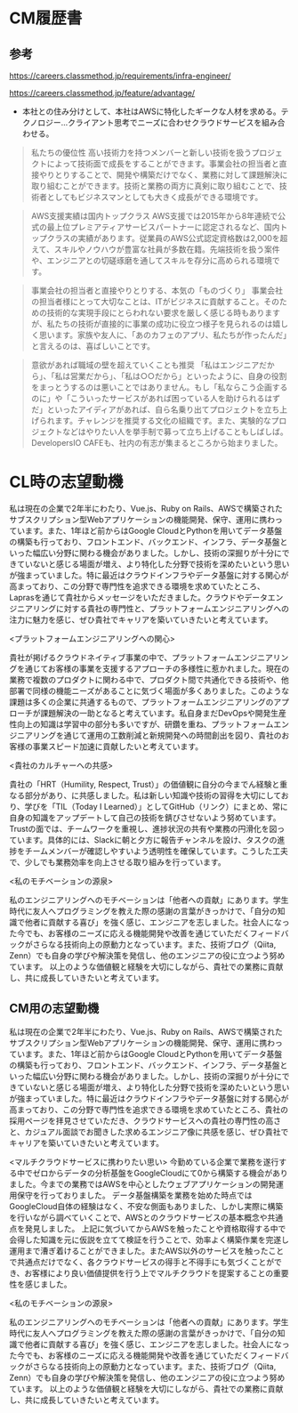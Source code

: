 # CM履歴書

## 参考

https://careers.classmethod.jp/requirements/infra-engineer/

https://careers.classmethod.jp/feature/advantage/

- 本社との住み分けとして、本社はAWSに特化したギークな人材を求める。テクノロジー...クライアント思考でニーズに合わせクラウドサービスを組み合わせる。

> 私たちの優位性
> 高い技術力を持つメンバーと新しい技術を扱うプロジェクトによって技術面で成長をすることができます。事業会社の担当者と直接やりとりすることで、開発や構築だけでなく、業務に対して課題解決に取り組むことができます。技術と業務の両方に真剣に取り組むことで、技術者としてもビジネスマンとしても大きく成長ができる環境です。

> AWS支援実績は国内トップクラス
> AWS支援では2015年から8年連続で公式の最上位プレミアティアサービスパートナーに認定されるなど、国内トップクラスの実績があります。従業員のAWS公式認定資格数は2,000を超えて、スキルやノウハウが豊富な社員が多数在籍。先端技術を扱う案件や、エンジニアとの切磋琢磨を通してスキルを存分に高められる環境です。

> 事業会社の担当者と直接やりとりする、本気の「ものづくり」
> 事業会社の担当者様にとって大切なことは、ITがビジネスに貢献すること。そのための技術的な実現手段にとらわれない要求を厳しく感じる時もありますが、私たちの技術が直接的に事業の成功に役立つ様子を見られるのは嬉しく思います。家族や友人に、「あのカフェのアプリ、私たちが作ったんだ」と言えるのは、喜ばしいことです。

> 意欲があれば職域の壁を超えていくことも推奨
> 「私はエンジニアだから」、「私は営業だから」、「私は○○だから」といったように、自身の役割をまっとうするのは悪いことではありません。もし「私ならこう企画するのに」や「こういったサービスがあれば困っている人を助けられるはずだ」といったアイディアがあれば、自ら名乗り出てプロジェクトを立ち上げられます。チャレンジを推奨する文化の組織です。また、実験的なプロジェクトなどはやりたい人を挙手制で募って立ち上げることもしばしば。DevelopersIO CAFEも、社内の有志が集まるところから始まりました。


# CL時の志望動機

私は現在の企業で2年半にわたり、Vue.js、Ruby on Rails、AWSで構築されたサブスクリプション型Webアプリケーションの機能開発、保守、運用に携わっています。また、1年ほど前からはGoogle CloudとPythonを用いてデータ基盤の構築も行っており、フロントエンド、バックエンド、インフラ、データ基盤といった幅広い分野に関わる機会がありました。しかし、技術の深掘りが十分にできていないと感じる場面が増え、より特化した分野で技術を深めたいという思いが強まっていました。特に最近はクラウドインフラやデータ基盤に対する関心が高まっており、この分野で専門性を追求できる環境を求めていたところ、Laprasを通じて貴社からメッセージをいただきました。クラウドやデータエンジニアリングに対する貴社の専門性と、プラットフォームエンジニアリングへの注力に魅力を感じ、ぜひ貴社でキャリアを築いていきたいと考えています。


<プラットフォームエンジニアリングへの関心>

貴社が掲げるクラウドネイティブ事業の中で、プラットフォームエンジニアリングを通じてお客様の事業を支援するアプローチの多様性に惹かれました。現在の業務で複数のプロダクトに関わる中で、プロダクト間で共通化できる技術や、他部署で同様の機能ニーズがあることに気づく場面が多くありました。このような課題は多くの企業に共通するもので、プラットフォームエンジニアリングのアプローチが課題解決の一助となると考えています。私自身まだDevOpsや開発生産性向上の知識は学習中の部分も多いですが、研鑽を重ね、プラットフォームエンジニアリングを通じて運用の工数削減と新規開発への時間創出を図り、貴社のお客様の事業スピード加速に貢献したいと考えています。


<貴社のカルチャーへの共感>

貴社の「HRT（Humility, Respect, Trust）」の価値観に自分の今までん経験と重なる部分があり、に共感しました。私は新しい知識や技術の習得を大切にしており、学びを「TIL（Today I Learned）」としてGitHub（リンク）にまとめ、常に自身の知識をアップデートして自己の技術を錆びさせないよう努めています。
Trustの面では、チームワークを重視し、進捗状況の共有や業務の円滑化を図っています。具体的には、Slackに朝と夕方に報告チャンネルを設け、タスクの進捗をチームメンバーが確認しやすいよう透明性を確保しています。こうした工夫で、少しでも業務効率を向上させる取り組みを行っています。


<私のモチベーションの源泉>

私のエンジニアリングへのモチベーションは「他者への貢献」にあります。学生時代に友人へプログラミングを教えた際の感謝の言葉がきっかけで、「自分の知識で他者に貢献する喜び」を強く感じ、エンジニアを志しました。社会人になった今でも、お客様のニーズに応える機能開発や改善を通じていただくフィードバックがさらなる技術向上の原動力となっています。また、技術ブログ（Qiita, Zenn）でも自身の学びや解決策を発信し、他のエンジニアの役に立つよう努めています。
以上のような価値観と経験を大切にしながら、貴社での業務に貢献し、共に成長していきたいと考えています。

## CM用の志望動機

私は現在の企業で2年半にわたり、Vue.js、Ruby on Rails、AWSで構築されたサブスクリプション型Webアプリケーションの機能開発、保守、運用に携わっています。また、1年ほど前からはGoogle CloudとPythonを用いてデータ基盤の構築も行っており、フロントエンド、バックエンド、インフラ、データ基盤といった幅広い分野に関わる機会がありました。しかし、技術の深掘りが十分にできていないと感じる場面が増え、より特化した分野で技術を深めたいという思いが強まっていました。特に最近はクラウドインフラやデータ基盤に対する関心が高まっており、この分野で専門性を追求できる環境を求めていたところ、貴社の採用ページを拝見させていただき、クラウドサービスへの貴社の専門性の高さと、カジュアル面談でお聞きした求めるエンジニア像に共感を感じ、ぜひ貴社でキャリアを築いていきたいと考えています。


<マルチクラウドサービスに携わりたい思い>
今勤めている企業で業務を遂行する中でゼロからデータの分析基盤をGoogleCloudにて0から構築する機会がありました。今までの業務ではAWSを中心としたウェブアプリケーションの開発運用保守を行っておりました。
データ基盤構築を業務を始めた時点ではGoogleCloud自体の経験はなく、不安な側面もありました、しかし実際に構築を行いながら調べていくことで、AWSとのクラウドサービスの基本概念や共通点を発見しました。
上記に気づいてからAWSを触ったことや資格取得する中で会得した知識を元に仮説を立てて検証を行うことで、効率よく構築作業を完遂し運用まで漕ぎ着けることができました。またAWS以外のサービスを触ったことで共通点だけでなく、各クラウドサービスの得手と不得手にも気づくことができ、お客様により良い価値提供を行う上でマルチクラウドを提案することの重要性を感じました。

<私のモチベーションの源泉>

私のエンジニアリングへのモチベーションは「他者への貢献」にあります。学生時代に友人へプログラミングを教えた際の感謝の言葉がきっかけで、「自分の知識で他者に貢献する喜び」を強く感じ、エンジニアを志しました。社会人になった今でも、お客様のニーズに応える機能開発や改善を通じていただくフィードバックがさらなる技術向上の原動力となっています。また、技術ブログ（Qiita, Zenn）でも自身の学びや解決策を発信し、他のエンジニアの役に立つよう努めています。
以上のような価値観と経験を大切にしながら、貴社での業務に貢献し、共に成長していきたいと考えています。

